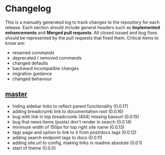 # Changelog

This is a manually generated log to track changes to the repository for each release. 
Each section should include general headers such as **Implemented enhancements** 
and **Merged pull requests**. All closed issued and bug fixes should be 
represented by the pull requests that fixed them.
Critical items to know are:

 - renamed commands
 - deprecated / removed commands
 - changed defaults
 - backward incompatible changes
 - migration guidance
 - changed behaviour

## [master](https://github.com/vsoch/docsy-jekyll/tree/master)
 - hiding sidebar links to reflect parent functionality (0.0.17)
 - adding breadcrumb link to documentation root (0.0.16)
 - bug with link in top breadcrumb (404) missing baseurl (0.0.15)
 - bug that news items (posts) don't render in search (0.0.14)
 - minimum width of 150px for top right site name (0.0.13)
 - tags page and option to link to it from post/docs tags (0.0.12)
 - adding search endpoint tags to docs (0.0.11)
 - adding site.url to config, making links in readme absolute (0.0.1)
 - start of theme  (0.0.0)
